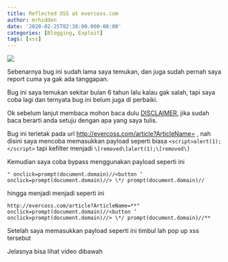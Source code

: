 ```yaml
---
title: Reflected XSS at evercoss.com
author: mrhidden
date: '2020-02-25T02:38:00.000-08:00'
categories: [Blogging, Exploit]
tags: [xss]
---
```


![](https://1.bp.blogspot.com/-F3_STrY3qfY/XlT1s1_IliI/AAAAAAAAAvY/JpDsXUMtcwg_EpCPEoeSTubydd7Dm8D_wCLcBGAsYHQ/s1600/Screenshot_13.png)

  
Sebenarnya bug ini sudah lama saya temukan, dan juga sudah pernah saya report cuma ya gak ada tanggapan.  
  
Bug ini saya temukan sekitar bulan 6 tahun lalu kalau gak salah, tapi saya coba lagi dan ternyata bug ini belum juga di perbaiki.  
  
Ok sebelum lanjut membaca mohon baca dulu [DISCLAIMER](/disclaimer), jika sudah baca berarti anda setuju dengan apa yang saya tulis.  
  
Bug ini terletak pada url http://evercoss.com/article?ArticleName= , nah disini saya mencoba memasukkan payload seperti biasa `<script>alert(1);</script>` tapi kefilter menjadi `\[removed\]alert(1);\[removed\]`
  
Kemudian saya coba bypass menggunakan payload seperti ini  
  
```
" onclick=prompt(document.domain)//<button ‘ onclick=prompt(document.domain)//> \*/ prompt(document.domain)//
```
  
hingga menjadi menjadi seperti ini  
```
http://evercoss.com/article?ArticleName=**" onclick=prompt(document.domain)//<button ‘ onclick=prompt(document.domain)//> \*/ prompt(document.domain)//**  
```
Setelah saya memasukkan payload seperti ini timbul lah pop up xss tersebut  
  
Jelasnya bisa lihat video dibawah